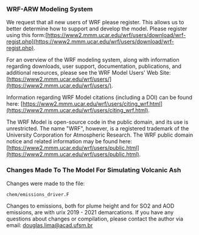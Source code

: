 ### WRF-ARW Modeling System  ###

We request that all new users of WRF please register. This allows us to better determine how to support and develop the model. Please register using this form:[https://www2.mmm.ucar.edu/wrf/users/download/wrf-regist.php](https://www2.mmm.ucar.edu/wrf/users/download/wrf-regist.php).

For an overview of the WRF modeling system, along with information regarding downloads, user support, documentation, publications, and additional resources, please see the WRF Model Users' Web Site: [https://www2.mmm.ucar.edu/wrf/users/](https://www2.mmm.ucar.edu/wrf/users/).
 
Information regarding WRF Model citations (including a DOI) can be found here: [https://www2.mmm.ucar.edu/wrf/users/citing_wrf.html](https://www2.mmm.ucar.edu/wrf/users/citing_wrf.html).

The WRF Model is open-source code in the public domain, and its use is unrestricted. The name "WRF", however, is a registered trademark of the University Corporation for Atmospheric Research. The WRF public domain notice and related information may be found here: [https://www2.mmm.ucar.edu/wrf/users/public.html](https://www2.mmm.ucar.edu/wrf/users/public.html).



### Changes Made To The Model For Simulating Volcanic Ash ###

Changes were made to the file:

```Shell
chem/emissions_driver.F
```

Changes to emissions, both for plume height and for SO2 and AOD emissions, are with urix 2019 - 2021 demarcations. If you have any questions about changes or compilation, please contact the author via email: douglas.lima@acad.ufsm.br

